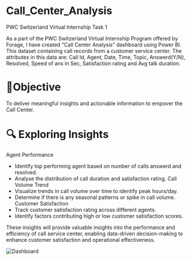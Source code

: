 # Call_Center_Analysis
PWC Switzerland Virtual Internship Task 1

As a part of the PWC Switzerland Virtual Internship Program offered by Forage, I have created "Call Center Analysis" dashboard using Power BI. This dataset containing call records from a customer service center. The attributes in this data are: Call Id, Agent, Date, Time, Topic, Answerd(Y/N), Resolved, Speed of ans in Sec, Satisfaction rating and Avg talk duration.

# 🎯Objective
To deliver meaningful insights and actionable information to empover the Call Center.

# 🔍 Exploring Insights
 Agent Performance
   * Identify top performing agent based on number of calls answerd and resolved.
   * Analyse the distribution of call duration and satisfaction rating.
 Call Volume Trend
   * Visualize trends in call volume over time to identify peak hours/day.
   * Determine if there is any seasonal patterns or spike in call volume.
 Customer Satisfaction
   * Track customer satisfaction rating across different agents.
   * Identify factors contributing high or low customer satisfaction scores.
   

  These insights will provide valuable insights into the performance and efficiency of call service center, enabling data-driven decision-making  to enhance customer satisfaction and operational effectiveness.
  
![Dashboard](https://github.com/Rupali4sr/Call_Center_Analysis/assets/143262390/d6180e03-f93e-4696-a6d2-cdb28f3604bb)



